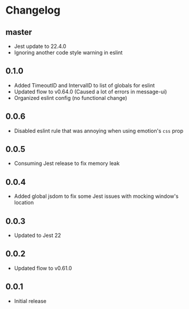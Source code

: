 # Changelog

## master

* Jest update to 22.4.0
* Ignoring another code style warning in eslint

## 0.1.0

* Added TimeoutID and IntervalID to list of globals for eslint
* Updated flow to v0.64.0 (Caused a lot of errors in message-ui)
* Organized eslint config (no functional change)

## 0.0.6

* Disabled eslint rule that was annoying when using emotion's `css` prop

## 0.0.5

* Consuming Jest release to fix memory leak

## 0.0.4

* Added global jsdom to fix some Jest issues with mocking window's location

## 0.0.3

* Updated to Jest 22

## 0.0.2

* Updated flow to v0.61.0

## 0.0.1

* Initial release
